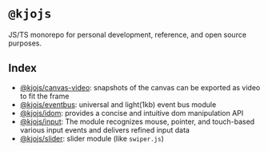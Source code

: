 # `@kjojs`

JS/TS monorepo for personal development, reference, and open source purposes.

## Index

- [@kjojs/canvas-video](./packages/canvas-video/): snapshots of the canvas can be exported as video to fit the frame
- [@kjojs/eventbus](./packages/eventbus/): universal and light(1kb) event bus module
- [@kjojs/idom](./packages/idom/): provides a concise and intuitive dom manipulation API
- [@kjojs/input](./packages/input/): The module recognizes mouse, pointer, and touch-based various input events and delivers refined input data
- [@kjojs/slider](./packages/slider/): slider module (like `swiper.js`)

